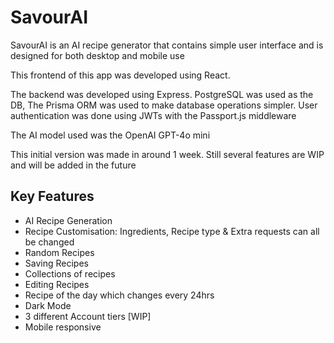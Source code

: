 <h1>SavourAI</h1>
<p>SavourAI is an AI recipe generator that contains simple user interface and is designed for both desktop and mobile use<p>

<p>This frontend of this app was developed using React.</p>

<p>The backend was developed using Express. PostgreSQL was used as the DB, The Prisma ORM was used to make database operations simpler. User authentication was done using JWTs with the Passport.js middleware</p>

<p>The AI model used was the OpenAI GPT-4o mini</p>

<p>This initial version was made in around 1 week. Still several features are WIP and will be added in the future</p>

<h2>Key Features</h2>
<ul>
  <li>AI Recipe Generation</li>
  <li>Recipe Customisation: Ingredients, Recipe type & Extra requests can all be changed</li>
  <li>Random Recipes</li>
  <li>Saving Recipes</li>
  <li>Collections of recipes</li>
  <li>Editing Recipes</li>
  <li>Recipe of the day which changes every 24hrs</li>
  <li>Dark Mode</li>
  <li>3 different Account tiers [WIP]</li>
  <li>Mobile responsive</li>
</ul>

